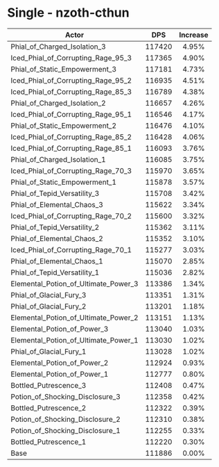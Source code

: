 # Single - nzoth-cthun
| Actor | DPS | Increase |
|---|:---:|:---:|
|Phial_of_Charged_Isolation_3|117420|4.95%|
|Iced_Phial_of_Corrupting_Rage_95_3|117365|4.90%|
|Phial_of_Static_Empowerment_3|117181|4.73%|
|Iced_Phial_of_Corrupting_Rage_95_2|116935|4.51%|
|Iced_Phial_of_Corrupting_Rage_85_3|116789|4.38%|
|Phial_of_Charged_Isolation_2|116657|4.26%|
|Iced_Phial_of_Corrupting_Rage_95_1|116546|4.17%|
|Phial_of_Static_Empowerment_2|116476|4.10%|
|Iced_Phial_of_Corrupting_Rage_85_2|116428|4.06%|
|Iced_Phial_of_Corrupting_Rage_85_1|116093|3.76%|
|Phial_of_Charged_Isolation_1|116085|3.75%|
|Iced_Phial_of_Corrupting_Rage_70_3|115970|3.65%|
|Phial_of_Static_Empowerment_1|115878|3.57%|
|Phial_of_Tepid_Versatility_3|115708|3.42%|
|Phial_of_Elemental_Chaos_3|115622|3.34%|
|Iced_Phial_of_Corrupting_Rage_70_2|115600|3.32%|
|Phial_of_Tepid_Versatility_2|115362|3.11%|
|Phial_of_Elemental_Chaos_2|115352|3.10%|
|Iced_Phial_of_Corrupting_Rage_70_1|115277|3.03%|
|Phial_of_Elemental_Chaos_1|115070|2.85%|
|Phial_of_Tepid_Versatility_1|115036|2.82%|
|Elemental_Potion_of_Ultimate_Power_3|113386|1.34%|
|Phial_of_Glacial_Fury_3|113351|1.31%|
|Phial_of_Glacial_Fury_2|113201|1.18%|
|Elemental_Potion_of_Ultimate_Power_2|113151|1.13%|
|Elemental_Potion_of_Power_3|113040|1.03%|
|Elemental_Potion_of_Ultimate_Power_1|113030|1.02%|
|Phial_of_Glacial_Fury_1|113028|1.02%|
|Elemental_Potion_of_Power_2|112924|0.93%|
|Elemental_Potion_of_Power_1|112777|0.80%|
|Bottled_Putrescence_3|112408|0.47%|
|Potion_of_Shocking_Disclosure_3|112358|0.42%|
|Bottled_Putrescence_2|112322|0.39%|
|Potion_of_Shocking_Disclosure_2|112310|0.38%|
|Potion_of_Shocking_Disclosure_1|112255|0.33%|
|Bottled_Putrescence_1|112220|0.30%|
|Base|111886|0.00%|
